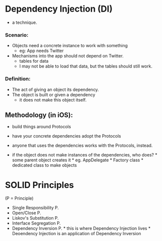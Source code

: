 #  Dependency Injection (DI)

* a technique.

### Scenario:
* Objects need a concrete instance to work with something
    * eg: App needs Twitter
* Mechanisms into the app should not depend on Twitter.
    * tables for data
    * I may not be able to load that data, but the tables should still work.

### Definition:
* The act of giving an object its dependency.
* The object is built or given a dependency
    * it does not make this object itself.


## Methodology (in iOS):

* build things around Protocols
* have your concrete dependencies adopt the Protocols
* anyone that uses the dependencies works with the Protocols, instead.

* if the object does not make instances of the dependencies, who does?
        * some parent object creates it
            * eg. AppDelegate
        * Factory class
            * dedicated class to make objects

# SOLID Principles

(P = Principle)

* Single Responsibility P.
* Open/Close P.
* Liskov's Substitution P.
* Interface Segregation P.
* Dependency Inversion P.
        * this is where Dependency Injection lives
        * Deoendency Injection is an application of Dependency Inversion

